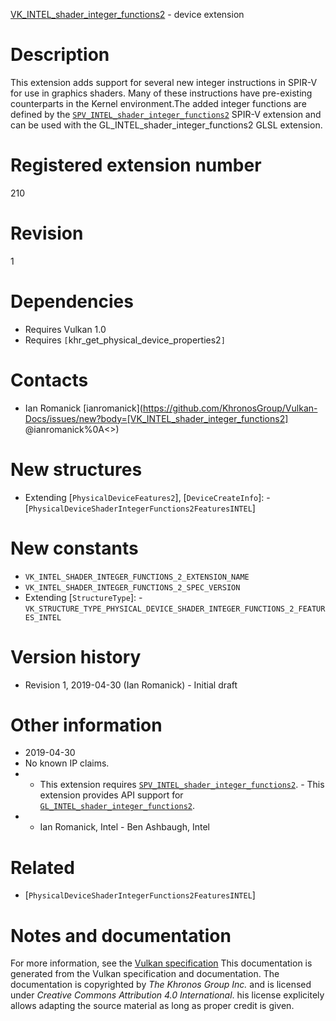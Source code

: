 [VK_INTEL_shader_integer_functions2](https://www.khronos.org/registry/vulkan/specs/1.3-extensions/man/html/VK_INTEL_shader_integer_functions2.html) - device extension

# Description
This extension adds support for several new integer instructions in SPIR-V
for use in graphics shaders.
Many of these instructions have pre-existing counterparts in the Kernel
environment.The added integer functions are defined by the
[`SPV_INTEL_shader_integer_functions2`](https://htmlpreview.github.io/?https://github.com/KhronosGroup/SPIRV-Registry/blob/master/extensions/INTEL/SPV_INTEL_shader_integer_functions2.html)
SPIR-V extension and can be used with the GL_INTEL_shader_integer_functions2
GLSL extension.

# Registered extension number
210

# Revision
1

# Dependencies
- Requires Vulkan 1.0
- Requires `[`khr_get_physical_device_properties2`]`

# Contacts
- Ian Romanick [ianromanick](https://github.com/KhronosGroup/Vulkan-Docs/issues/new?body=[VK_INTEL_shader_integer_functions2] @ianromanick%0A<<Here describe the issue or question you have about the VK_INTEL_shader_integer_functions2 extension>>)

# New structures
- Extending [`PhysicalDeviceFeatures2`], [`DeviceCreateInfo`]:  - [`PhysicalDeviceShaderIntegerFunctions2FeaturesINTEL`]

# New constants
- `VK_INTEL_SHADER_INTEGER_FUNCTIONS_2_EXTENSION_NAME`
- `VK_INTEL_SHADER_INTEGER_FUNCTIONS_2_SPEC_VERSION`
- Extending [`StructureType`]:  - `VK_STRUCTURE_TYPE_PHYSICAL_DEVICE_SHADER_INTEGER_FUNCTIONS_2_FEATURES_INTEL`

# Version history
- Revision 1, 2019-04-30 (Ian Romanick)  - Initial draft

# Other information
* 2019-04-30
* No known IP claims.
*   - This extension requires [`SPV_INTEL_shader_integer_functions2`](https://htmlpreview.github.io/?https://github.com/KhronosGroup/SPIRV-Registry/blob/master/extensions/INTEL/SPV_INTEL_shader_integer_functions2.html).  - This extension provides API support for [`GL_INTEL_shader_integer_functions2`](https://www.khronos.org/registry/OpenGL/extensions/INTEL/INTEL_shader_integer_functions2.txt). 
*   - Ian Romanick, Intel  - Ben Ashbaugh, Intel

# Related
- [`PhysicalDeviceShaderIntegerFunctions2FeaturesINTEL`]

# Notes and documentation
For more information, see the [Vulkan specification](https://www.khronos.org/registry/vulkan/specs/1.3-extensions/html/vkspec.html)
This documentation is generated from the Vulkan specification and documentation.
The documentation is copyrighted by *The Khronos Group Inc.* and is licensed under *Creative Commons Attribution 4.0 International*.
his license explicitely allows adapting the source material as long as proper credit is given.
        